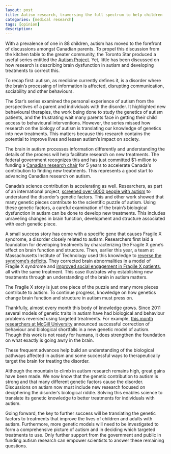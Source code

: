 ```yaml
---
layout: post
title: Autism research, traversing the full spectrum to help children
categories: [medical research]
tags: [opinion]
description: 
---
```


With a prevalence of one in 88 children, autism has moved to the forefront of discussions amongst Canadian parents. To propel this discussion from the kitchen table to the greater community, the Toronto Star produced a useful series entitled the <a href="http://www.thestar.com/news/world/autismproject" title="Autism Project" target="_blank">Autism Project</a>. Yet, little has been discussed on how research is describing brain dysfunction in autism and developing treatments to correct this.

To recap first: autism, as medicine currently defines it, is a disorder where the brain’s processing of information is affected, disrupting communication, sociability and other behaviours.

The Star’s series examined the personal experience of autism from the perspectives of a parent and individuals with the disorder. It highlighted new behavioural therapies, the work being done to study the genetics of autism patients, and the frustrating wait many parents face in getting their child access to behavioural interventions. However, the series missed how research on the biology of autism is translating our knowledge of genetics into new treatments. This matters because this research contains the potential to improve lives and lessen autism’s impact on society.

The brain in autism processes information differently and understanding the details of the process will help facilitate research on new treatments. The federal government recognizes this and has just committed $1-million to funding a <a href="http://www.cihr-irsc.gc.ca/e/46009.html" title="CIHR announcement" target="_blank">Canadian research chair</a> for 5 years to accelerate Canada's contribution to finding new treatments. This represents a good start to advancing Canadian research on autism.

Canada’s science contribution is accelerating as well. Researchers, as part of an international project, <a href="http://www.ontariogenomics.ca/research/project/44" title="Scherer Screening" target="_blank">screened over 6000 people with autism</a> to understand the disorder’s genetic factors. This and other work showed that many genetic pieces contribute to the scientific puzzle of autism. Using these genetic factors, a careful examination of the brain’s biological dysfunction in autism can be done to develop new treatments. This includes unraveling changes in brain function, development and structure associated with each genetic piece.

A small success story has come with a specific gene that causes Fragile X syndrome, a disorder closely related to autism. Researchers first laid a foundation for developing treatments by characterizing the Fragile X gene’s effect on brain function and structure. Then, earlier this year, a team at Massachusetts Institute of Technology used this knowledge to <a href="http://stm.sciencemag.org/content/4/152/152ra128.abstract" title="FXS Reversal" target="_blank">reverse the syndrome’s deficits</a>. They corrected brain abnormalities in a model of Fragile X syndrome and <a href="http://stm.sciencemag.org/content/4/152/152ra127" title="FXS phase 2 trial article" target="_blank">improved social engagement in Fragile X patients</a>, all with the same treatment. This case illustrates why establishing new treatments through an understanding of the brain in autism matters.

The Fragile X story is just one piece of the puzzle and many more pieces contribute to autism. To continue progress, knowledge on how genetics change brain function and structure in autism must press on.

Thankfully, almost every month this body of knowledge grows. Since 2011 several models of genetic traits in autism have had biological and behaviour problems reversed using targeted treatments. For example, <a href="http://www.ncbi.nlm.nih.gov/pubmed?term=Autism-related%20deficits%20via%20dysregulated%20eIF4E-dependent%20translational%20control" title="McGill Autism" target="_blank">this month researchers at McGill University</a> announced successful correction of behaviour and biological shortfalls in a new genetic model of autism. Though this work is not ready for humans, it does strengthen the foundation on what exactly is going awry in the brain.

These frequent advances help build an understanding of the biological pathways affected in autism and some successful ways to therapeutically target the brain for treating the disorder.

Although the mountain to climb in autism research remains high, great gains have been made. We now know that the genetic contribution to autism is strong and that many different genetic factors cause the disorder. Discussions on autism now must include new research focused on deciphering the disorder’s biological riddle. Solving this enables science to translate its genetic knowledge to better treatments for individuals with autism.

Going forward, the key to further success will be translating the genetic factors to treatments that improve the lives of children and adults with autism. Furthermore, more genetic models will need to be investigated to form a comprehensive picture of autism and in deciding which targeted treatments to use. Only further support from the government and public in funding autism research can empower scientists to answer these remaining questions.